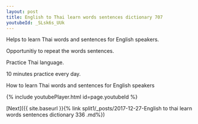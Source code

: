 ```yaml
---
layout: post
title: English to Thai learn words sentences dictionary 707 
youtubeId: _SLsk6s_UUk
---
```

 
 
Helps to learn Thai words and sentences for English speakers.

Opportunitiy to repeat the words sentences. 

Practice Thai language. 
 
10 minutes practice every day. 
 
How to learn Thai words and sentences for English speakers 
 
{% include youtubePlayer.html id=page.youtubeId %}
 
 
[Next]({{ site.baseurl }}{% link  split1/_posts/2017-12-27-English to thai learn words sentences dictionary 336 .md%})
 
